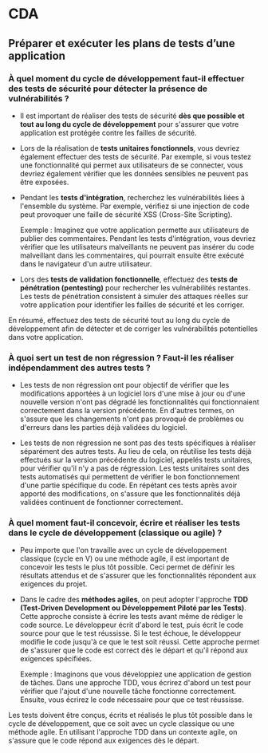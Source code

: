 # CDA

## Préparer et exécuter les plans de tests d’une application

### À quel moment du cycle de développement faut-il effectuer des tests de sécurité pour détecter la présence de vulnérabilités ?

- Il est important de réaliser des tests de sécurité **dès que possible et tout au long du cycle de développement** pour s'assurer que votre application est protégée contre les failles de sécurité.

- Lors de la réalisation de **tests unitaires fonctionnels**, vous devriez également effectuer des tests de sécurité. Par exemple, si vous testez une fonctionnalité qui permet aux utilisateurs de se connecter, vous devriez également vérifier que les données sensibles ne peuvent pas être exposées.

- Pendant les **tests d'intégration**, recherchez les vulnérabilités liées à l'ensemble du système. Par exemple, vérifiez si une injection de code peut provoquer une faille de sécurité XSS (Cross-Site Scripting).

  Exemple : Imaginez que votre application permette aux utilisateurs de publier des commentaires. Pendant les tests d'intégration, vous devriez vérifier que les utilisateurs malveillants ne peuvent pas insérer du code malveillant dans les commentaires, qui pourrait ensuite être exécuté dans le navigateur d'un autre utilisateur.

- Lors des **tests de validation fonctionnelle**, effectuez des **tests de pénétration (pentesting)** pour rechercher les vulnérabilités restantes. Les tests de pénétration consistent à simuler des attaques réelles sur votre application pour identifier les failles de sécurité et les corriger.

En résumé, effectuez des tests de sécurité tout au long du cycle de développement afin de détecter et de corriger les vulnérabilités potentielles dans votre application.

### À quoi sert un test de non régression ? Faut-il les réaliser indépendamment des autres tests ?

- Les tests de non régression ont pour objectif de vérifier que les modifications apportées à un logiciel lors d'une mise à jour ou d'une nouvelle version n'ont pas dégradé les fonctionnalités qui fonctionnaient correctement dans la version précédente. En d'autres termes, on s'assure que les changements n'ont pas provoqué de problèmes ou d'erreurs dans les parties déjà validées du logiciel.

- Les tests de non régression ne sont pas des tests spécifiques à réaliser séparément des autres tests. Au lieu de cela, on réutilise les tests déjà effectués sur la version précédente du logiciel, appelés tests unitaires, pour vérifier qu'il n'y a pas de régression. Les tests unitaires sont des tests automatisés qui permettent de vérifier le bon fonctionnement d'une partie spécifique du code. En répétant ces tests après avoir apporté des modifications, on s'assure que les fonctionnalités déjà validées continuent de fonctionner correctement.

### À quel moment faut-il concevoir, écrire et réaliser les tests dans le cycle de développement (classique ou agile) ?

- Peu importe que l'on travaille avec un cycle de développement classique (cycle en V) ou une méthode agile, il est important de concevoir les tests le plus tôt possible. Ceci permet de définir les résultats attendus et de s'assurer que les fonctionnalités répondent aux exigences du projet.

- Dans le cadre des **méthodes agiles**, on peut adopter l'approche **TDD (Test-Driven Development ou Développement Piloté par les Tests)**. Cette approche consiste à écrire les tests avant même de rédiger le code source. Le développeur écrit d'abord le test, puis écrit le code source pour que le test réussisse. Si le test échoue, le développeur modifie le code jusqu'à ce que le test soit réussi. Cette approche permet de s'assurer que le code est correct dès le départ et qu'il répond aux exigences spécifiées.

  Exemple : Imaginons que vous développiez une application de gestion de tâches. Dans une approche TDD, vous écrirez d'abord un test pour vérifier que l'ajout d'une nouvelle tâche fonctionne correctement. Ensuite, vous écrirez le code nécessaire pour que ce test réussisse.

Les tests doivent être conçus, écrits et réalisés le plus tôt possible dans le cycle de développement, que ce soit avec un cycle classique ou une méthode agile. En utilisant l'approche TDD dans un contexte agile, on s'assure que le code répond aux exigences dès le départ.
